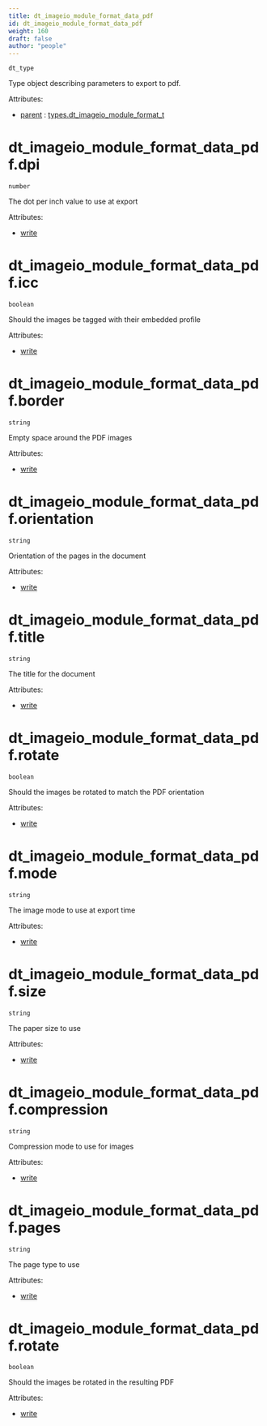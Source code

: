 ```yaml
---
title: dt_imageio_module_format_data_pdf
id: dt_imageio_module_format_data_pdf
weight: 160
draft: false
author: "people"
---
```


`dt_type`

Type object describing parameters to export to pdf.

Attributes:

* [parent](../attributes#parent) : [types.dt_imageio_module_format_t](../types/dt_imageio_module_format_t)

# dt_imageio_module_format_data_pdf.dpi

`number`

The dot per inch value to use at export

Attributes:

* [write](../attributes#write)

# dt_imageio_module_format_data_pdf.icc

`boolean`

Should the images be tagged with their embedded profile

Attributes:

* [write](../attributes#write)

# dt_imageio_module_format_data_pdf.border

`string`

Empty space around the PDF images

Attributes:

* [write](../attributes#write)

# dt_imageio_module_format_data_pdf.orientation

`string`

Orientation of the pages in the document

Attributes:

* [write](../attributes#write)

# dt_imageio_module_format_data_pdf.title

`string`

The title for the document 

Attributes:

* [write](../attributes#write)

# dt_imageio_module_format_data_pdf.rotate

`boolean`

Should the images be rotated to match the PDF orientation

Attributes:

* [write](../attributes#write)

# dt_imageio_module_format_data_pdf.mode

`string`

The image mode to use at export time

Attributes:

* [write](../attributes#write)

# dt_imageio_module_format_data_pdf.size

`string`

The paper size to use

Attributes:

* [write](../attributes#write)

# dt_imageio_module_format_data_pdf.compression

`string`

Compression mode to use for images

Attributes:

* [write](../attributes#write)

# dt_imageio_module_format_data_pdf.pages

`string`

The page type to use

Attributes:

* [write](../attributes#write)

# dt_imageio_module_format_data_pdf.rotate

`boolean`

Should the images be rotated in the resulting PDF

Attributes:

* [write](../attributes#write)

